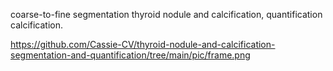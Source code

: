 coarse-to-fine segmentation thyroid nodule and calcification, quantification calcification.

https://github.com/Cassie-CV/thyroid-nodule-and-calcification-segmentation-and-quantification/tree/main/pic/frame.png

